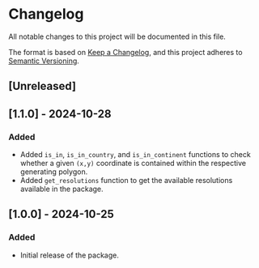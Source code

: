 # Changelog

All notable changes to this project will be documented in this file.

The format is based on [Keep a Changelog](https://keepachangelog.com/en/1.1.0/),
and this project adheres to [Semantic Versioning](https://semver.org/spec/v2.0.0.html).

## [Unreleased]

## [1.1.0] - 2024-10-28

### Added
- Added `is_in`, `is_in_country`, and `is_in_continent` functions to check whether a given `(x,y)` coordinate
  is contained within the respective generating polygon.
- Added `get_resolutions` function to get the available resolutions available in the package.

## [1.0.0] - 2024-10-25

### Added
- Initial release of the package.